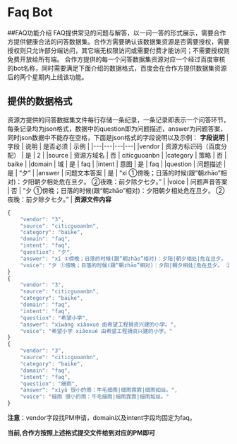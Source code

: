 # Faq Bot

##FAQ功能介绍
FAQ提供常见的问题与解答，以一问一答的形式展示，需要合作方提供健康合法的问答数据集。合作方需要确认该数据集资源是否需要授权，需要授权则只允许部分端访问，其它端无权限访问或需要付费才能访问；不需要授权则免费开放给所有端。
合作方提供的每一个问答数据集资源对应一个经过百度审核的bot名称，同时需要满足下面介绍的数据格式，百度会在合作方提供数据集资源后的两个星期内上线该功能。
## 提供的数据格式
资源方提供的问答数据集文件每行存储一条纪录，一条记录即表示一个问答环节，每条记录均为json格式，数据中的question即为问题描述，answer为问题答案，同时json数据中不能存在空格，下面是json格式的字段说明以及示例：
**字段说明**
|字段  | 说明 | 是否必须 | 示例 | 
|---|---|---|---|
|vendor | 资源方标识码（百度分配） | 是 | 2 | 
|source | 资源方域名 | 否 | citicguoanbn | 
|category | 策略 | 否 | baike | 
|domain | 域 | 是 | faq |
|intent | 意图 | 是 | faq |
|question | 问题描述 | 是 | “夕” | 
|answer | 问题文本答案 | 是 | “xi ①傍晚；日落的时候(跟“朝zhāo”相对)：夕阳朝夕相处危在旦夕。 ②夜晚：前夕除夕七夕。” | 
|voice | 问题声音答案 | 否 | “夕 ①傍晚；日落的时候(跟“朝zhāo”相对)：夕阳朝夕相处危在旦夕。 ②夜晚：前夕除夕七夕。” | 
**资源文件内容**
```javascript
{
    "vendor": "3",
    "source": "citicguoanbn",
    "category": "baike",
    "domain": "faq",
    "intent": "faq",
    "question": "夕",
    "answer": "xī ①傍晚；日落的时候(跟“朝zhāo”相对)：夕阳|朝夕相处|危在旦夕。 ②夜晚：前夕|除夕|七夕。",
    "voice": "夕 ①傍晚；日落的时候(跟“朝zhāo”相对)：夕阳|朝夕相处|危在旦夕。 ②夜晚：前夕|除夕|七夕。"
}
{
    "vendor": "3",
    "source": "citicguoanbn",
    "category": "baike",
    "domain": "faq",
    "intent": "faq",
    "question": "希望小学",
    "answer": "xīwàng xiǎoxué 由希望工程捐资兴建的小学。",
    "voice": "希望小学 xiǎoxué 由希望工程捐资兴建的小学。"
}
{
    "vendor": "3",
    "source": "citicguoanbn",
    "category": "baike",
    "domain": "faq",
    "intent": "faq",
    "question": "细雨",
    "answer": "xìyǔ 很小的雨：牛毛细雨|细雨霏霏|细雨如丝。",
    "voice": "细雨 很小的雨：牛毛细雨|细雨霏霏|细雨如丝。"
}
```

**注意**：vendor字段找PM申请，domain以及intent字段均固定为faq。

**当前,合作方按照上述格式提交文件给到对应的PM即可**

